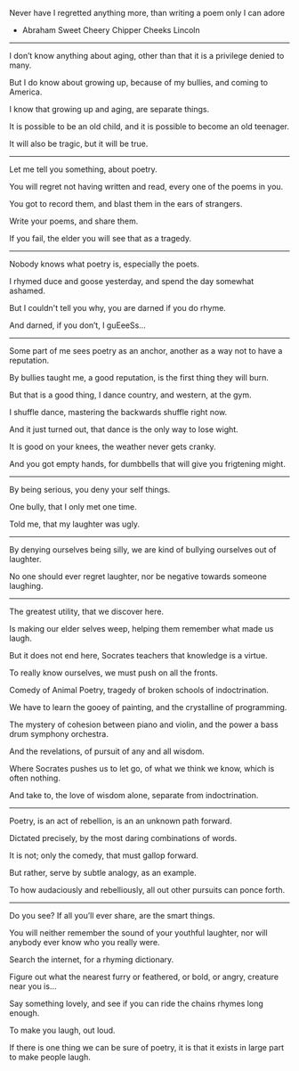 Never have I regretted anything more,
than writing a poem only I can adore

- Abraham Sweet Cheery Chipper Cheeks Lincoln

---

I don’t know anything about aging,
other than that it is a privilege denied to many.

But I do know about growing up,
because of my bullies, and coming to America.

I know that growing up and aging,
are separate things.

It is possible to be an old child,
and it is possible to become an old teenager.

It will also be tragic,
but it will be true.

---

Let me tell you something,
about poetry.

You will regret not having written and read,
every one of the poems in you.

You got to record them,
and blast them in the ears of strangers.

Write your poems,
and share them.

If you fail,
the elder you will see that as a tragedy.

---

Nobody knows what poetry is,
especially the poets.

I rhymed duce and goose yesterday,
and spend the day somewhat ashamed.

But I couldn't tell you why,
you are darned if you do rhyme.

And darned, if you don’t,
I guEeeSs…

---

Some part of me sees poetry as an anchor,
another as a way not to have a reputation.

By bullies taught me, a good reputation,
is the first thing they will burn.

But that is a good thing,
I dance country, and western, at the gym.

I shuffle dance,
mastering the backwards shuffle right now.

And it just turned out,
that dance is the only way to lose wight.

It is good on your knees,
the weather never gets cranky.

And you got empty hands,
for dumbbells that will give you frigtening might.

---

By being serious,
you deny your self things.

One bully,
that I only met one time.

Told me,
that my laughter was ugly.

---

By denying ourselves being silly,
we are kind of bullying ourselves out of laughter.

No one should ever regret laughter,
nor be negative towards someone laughing.

---

The greatest utility,
that we discover here.

Is making our elder selves weep,
helping them remember what made us laugh.

But it does not end here,
Socrates teachers that knowledge is a virtue.

To really know ourselves,
we must push on all the fronts.

Comedy of Animal Poetry,
tragedy of broken schools of indoctrination.

We have to learn the gooey of painting,
and the crystalline of programming.

The mystery of cohesion between piano and violin,
and the power a bass drum symphony orchestra.

And the revelations,
of pursuit of any and all wisdom.

Where Socrates pushes us to let go,
of what we think we know, which is often nothing.

And take to,
the love of wisdom alone, separate from indoctrination.

---

Poetry, is an act of rebellion,
is an an unknown path forward.

Dictated precisely,
by the most daring combinations of words.

It is not; only the comedy,
that must gallop forward.

But rather, serve by subtle analogy,
as an example.

To how audaciously and rebelliously,
all out other pursuits can ponce forth.

---

Do you see?
If all you’ll ever share, are the smart things.

You will neither remember the sound of your youthful laughter,
nor will anybody ever know who you really were.

Search the internet,
for a rhyming dictionary.

Figure out what the nearest furry or feathered,
or bold, or angry, creature near you is…

Say something lovely,
and see if you can ride the chains rhymes long enough.

To make you laugh,
out loud.

If there is one thing we can be sure of poetry,
it is that it exists in large part to make people laugh.
